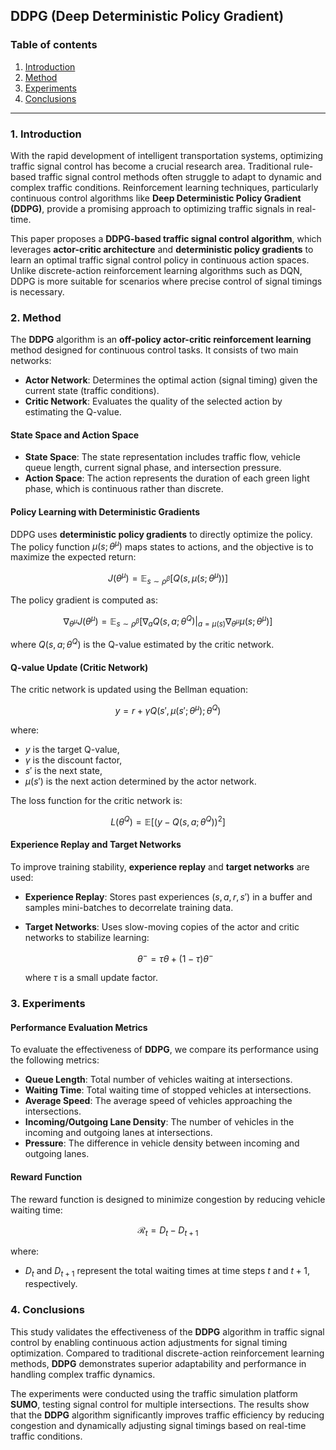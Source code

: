## DDPG (Deep Deterministic Policy Gradient)

### Table of contents

1. [Introduction](#1-introduction)
2. [Method](#2-method)
3. [Experiments](#3-experiments)
4. [Conclusions](#4-conclusions)

--- 

### 1. **Introduction**

With the rapid development of intelligent transportation systems, optimizing traffic signal control has become a crucial research area. Traditional rule-based traffic signal control methods often struggle to adapt to dynamic and complex traffic conditions. Reinforcement learning techniques, particularly continuous control algorithms like **Deep Deterministic Policy Gradient (DDPG)**, provide a promising approach to optimizing traffic signals in real-time.

This paper proposes a **DDPG-based traffic signal control algorithm**, which leverages **actor-critic architecture** and **deterministic policy gradients** to learn an optimal traffic signal control policy in continuous action spaces. Unlike discrete-action reinforcement learning algorithms such as DQN, DDPG is more suitable for scenarios where precise control of signal timings is necessary.

### 2. **Method**

The **DDPG** algorithm is an **off-policy actor-critic reinforcement learning** method designed for continuous control tasks. It consists of two main networks:

- **Actor Network**: Determines the optimal action (signal timing) given the current state (traffic conditions).
- **Critic Network**: Evaluates the quality of the selected action by estimating the Q-value.

#### **State Space and Action Space**

- **State Space**: The state representation includes traffic flow, vehicle queue length, current signal phase, and intersection pressure.
- **Action Space**: The action represents the duration of each green light phase, which is continuous rather than discrete.

#### **Policy Learning with Deterministic Gradients**

DDPG uses **deterministic policy gradients** to directly optimize the policy. The policy function $\mu(s; \theta^\mu)$ maps states to actions, and the objective is to maximize the expected return:

$$ J(\theta^\mu) = \mathbb{E}_{s \sim \rho^\beta} [ Q(s, \mu(s; \theta^\mu)) ] $$

The policy gradient is computed as:

$$ \nabla_{\theta^\mu} J(\theta^\mu) = \mathbb{E}_{s \sim \rho^\beta} \left[ \nabla_a Q(s, a; \theta^Q) \big|_{a=\mu(s)} \nabla_{\theta^\mu} \mu(s; \theta^\mu) \right] $$

where $Q(s, a; \theta^Q)$ is the Q-value estimated by the critic network.

#### **Q-value Update (Critic Network)**

The critic network is updated using the Bellman equation:

$$ y = r + \gamma Q(s', \mu(s'; \theta^\mu); \theta^Q) $$

where:
- $y$ is the target Q-value,
- $\gamma$ is the discount factor,
- $s'$ is the next state,
- $\mu(s')$ is the next action determined by the actor network.

The loss function for the critic network is:

$$ L(\theta^Q) = \mathbb{E} \left[ (y - Q(s, a; \theta^Q))^2 \right] $$

#### **Experience Replay and Target Networks**

To improve training stability, **experience replay** and **target networks** are used:

- **Experience Replay**: Stores past experiences $(s, a, r, s')$ in a buffer and samples mini-batches to decorrelate training data.
- **Target Networks**: Uses slow-moving copies of the actor and critic networks to stabilize learning:

  $$ \theta^- = \tau \theta + (1 - \tau) \theta^- $$
  
  where $\tau$ is a small update factor.

### 3. **Experiments**

#### Performance Evaluation Metrics

To evaluate the effectiveness of **DDPG**, we compare its performance using the following metrics:

- **Queue Length**: Total number of vehicles waiting at intersections.
- **Waiting Time**: Total waiting time of stopped vehicles at intersections.
- **Average Speed**: The average speed of vehicles approaching the intersections.
- **Incoming/Outgoing Lane Density**: The number of vehicles in the incoming and outgoing lanes at intersections.
- **Pressure**: The difference in vehicle density between incoming and outgoing lanes.

#### Reward Function

The reward function is designed to minimize congestion by reducing vehicle waiting time:

$$ \mathcal{R}_t = D_t - D_{t+1} $$

where:
- $D_t$ and $D_{t+1}$ represent the total waiting times at time steps $t$ and $t+1$, respectively.

### 4. **Conclusions**

This study validates the effectiveness of the **DDPG** algorithm in traffic signal control by enabling continuous action adjustments for signal timing optimization. Compared to traditional discrete-action reinforcement learning methods, **DDPG** demonstrates superior adaptability and performance in handling complex traffic dynamics.

The experiments were conducted using the traffic simulation platform **SUMO**, testing signal control for multiple intersections. The results show that the **DDPG** algorithm significantly improves traffic efficiency by reducing congestion and dynamically adjusting signal timings based on real-time traffic conditions.

